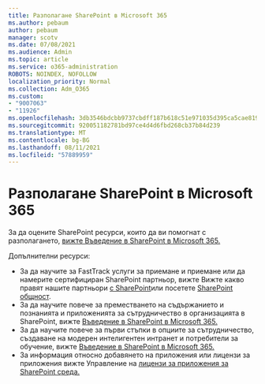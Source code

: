 ```yaml
---
title: Разполагане SharePoint в Microsoft 365
ms.author: pebaum
author: pebaum
manager: scotv
ms.date: 07/08/2021
ms.audience: Admin
ms.topic: article
ms.service: o365-administration
ROBOTS: NOINDEX, NOFOLLOW
localization_priority: Normal
ms.collection: Adm_O365
ms.custom:
- "9007063"
- "11926"
ms.openlocfilehash: 3db3546bdcbb9737cbdff187b618c51e971035d395ca5cae8195bbc0e360b313
ms.sourcegitcommit: 920051182781bd97ce4d4d6fbd268cb37b84d239
ms.translationtype: MT
ms.contentlocale: bg-BG
ms.lasthandoff: 08/11/2021
ms.locfileid: "57889959"
---
```

# <a name="deploy-sharepoint-in-microsoft-365"></a>Разполагане SharePoint в Microsoft 365

За да оцените SharePoint ресурси, които да ви помогнат с разполагането, [вижте Въведение в SharePoint в Microsoft 365.](https://docs.microsoft.com/sharepoint/introduction) 

Допълнителни ресурси: 

- За да научите за FastTrack услуги за приемане и приемане или да намерите сертифициран SharePoint партньор, вижте Вижте какво правят нашите партньори [с SharePoint](https://docs.microsoft.com/microsoft-365/sharepoint/sharepoint-partners-sharepoint-support)или посетете [SharePoint общност](https://techcommunity.microsoft.com/t5/sharepoint/ct-p/SharePoint). 
- За да научите повече за преместването на съдържанието и познанията и приложенията за сътрудничество в организацията в SharePoint, вижте [Въведение в SharePoint в Microsoft 365.](https://docs.microsoft.com/sharepoint/introduction#migration) 
- За да научите повече за първи стъпки в опциите за сътрудничество, създаване на модерен интелигентен интранет и потребители за обучение, вижте [Въведение в SharePoint в Microsoft 365.](https://docs.microsoft.com/sharepoint/introduction#collaboration) 
- За информация относно добавянето на приложения или лицензи за приложения вижте Управление на [лицензи за приложения за SharePoint среда.](https://docs.microsoft.com/sharepoint/manage-app-licenses) 


